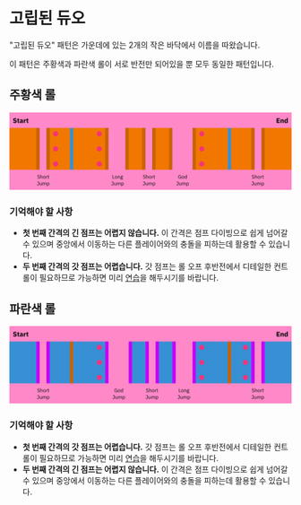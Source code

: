 # 고립된 듀오

"고립된 듀오" 패턴은 가운데에 있는 2개의 작은 바닥에서 이름을 따왔습니다.

이 패턴은 주황색과 파란색 롤이 서로 반전만 되어있을 뿐 모두 동일한 패턴입니다.

## 주황색 롤

![Isolated Duo Orange](../images/rolls/isolated-duo-orange-annotated.jpg)

### 기억해야 할 사항

* **첫 번째 간격의 긴 점프는 어렵지 않습니다.** 이 간격은 점프 다이빙으로 쉽게 넘어갈 수 있으며 중앙에서 이동하는 다른 플레이어와의 충돌을 피하는데 활용할 수 있습니다.
* **두 번째 간격의 갓 점프는 어렵습니다.** 갓 점프는 롤 오프 후반전에서 디테일한 컨트롤이 필요하므로 가능하면 미리 [연습](../advanced/isolated-duo-god-jumps.md)을 해두시기를 바랍니다.

## 파란색 롤

![Isolated Duo Blue](../images/rolls/isolated-duo-blue-annotated.jpg)

### 기억해야 할 사항

* **첫 번째 간격의 갓 점프는 어렵습니다.** 갓 점프는 롤 오프 후반전에서 디테일한 컨트롤이 필요하므로 가능하면 미리 [연습](../advanced/isolated-duo-god-jumps.md)을 해두시기를 바랍니다.
* **두 번째 간격의 긴 점프는 어렵지 않습니다.** 이 간격은 점프 다이빙으로 쉽게 넘어갈 수 있으며 중앙에서 이동하는 다른 플레이어와의 충돌을 피하는데 활용할 수 있습니다.

